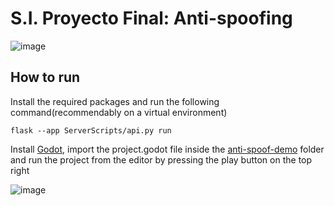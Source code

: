 # S.I. Proyecto Final: Anti-spoofing
![image](https://github.com/user-attachments/assets/0e29d186-027c-4efa-bb2e-13ed092c301e)
## How to run
Install the required packages and run the following command(recommendably on a virtual environment)
```
flask --app ServerScripts/api.py run
```
Install [Godot](https://godotengine.org/), import the project.godot file inside the [anti-spoof-demo](https://github.com/unaiLarra/SI_Proyecto_Final/tree/main/anti-spoof-demo) folder and run the project from the editor by pressing the play button on the top right

![image](https://github.com/user-attachments/assets/d5b20eef-3041-491c-bcaf-3d148ba833f9)

